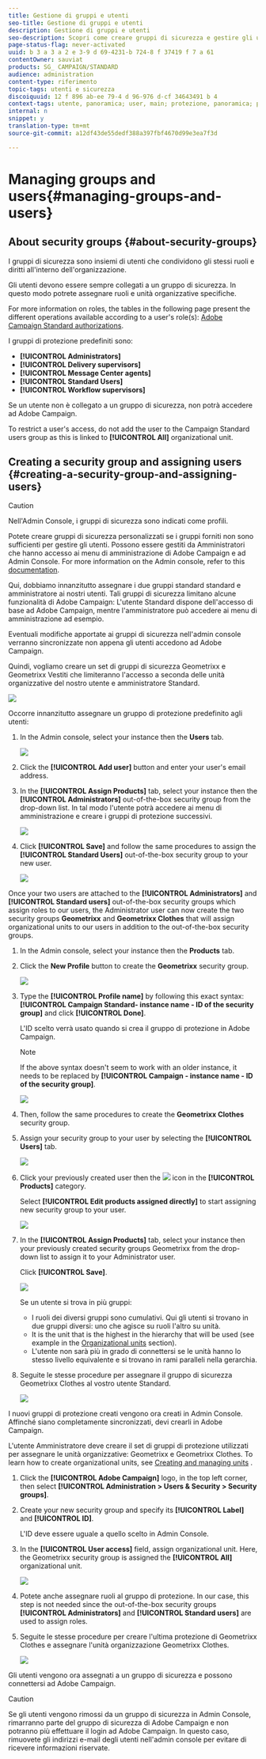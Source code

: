 ```yaml
---
title: Gestione di gruppi e utenti
seo-title: Gestione di gruppi e utenti
description: Gestione di gruppi e utenti
seo-description: Scopri come creare gruppi di sicurezza e gestire gli utenti.
page-status-flag: never-activated
uuid: b 3 a 3 a 2 e 3-9 d 69-4231-b 724-8 f 37419 f 7 a 61
contentOwner: sauviat
products: SG_ CAMPAIGN/STANDARD
audience: administration
content-type: riferimento
topic-tags: utenti e sicurezza
discoiquuid: 12 f 896 ab-ee 79-4 d 96-976 d-cf 34643491 b 4
context-tags: utente, panoramica; user, main; protezione, panoramica; protezione, principale
internal: n
snippet: y
translation-type: tm+mt
source-git-commit: a12df43de55dedf388a397fbf4670d99e3ea7f3d

---
```



# Managing groups and users{#managing-groups-and-users}

## About security groups {#about-security-groups}

I gruppi di sicurezza sono insiemi di utenti che condividono gli stessi ruoli e diritti all'interno dell'organizzazione.

Gli utenti devono essere sempre collegati a un gruppo di sicurezza. In questo modo potrete assegnare ruoli e unità organizzative specifiche.

For more information on roles, the tables in the following page present the different operations available according to a user's role(s): [Adobe Campaign Standard authorizations](https://docs.campaign.adobe.com/doc/standard/en/Technotes/AdobeCampaign-ACSRights.pdf).

I gruppi di protezione predefiniti sono:

* **[!UICONTROL Administrators]**
* **[!UICONTROL Delivery supervisors]**
* **[!UICONTROL Message Center agents]**
* **[!UICONTROL Standard Users]**
* **[!UICONTROL Workflow supervisors]**

Se un utente non è collegato a un gruppo di sicurezza, non potrà accedere ad Adobe Campaign.

To restrict a user's access, do not add the user to the Campaign Standard users group as this is linked to **[!UICONTROL All]** organizational unit.

## Creating a security group and assigning users {#creating-a-security-group-and-assigning-users}

>[!CAUTION]
>
>Nell'Admin Console, i gruppi di sicurezza sono indicati come profili.

Potete creare gruppi di sicurezza personalizzati se i gruppi forniti non sono sufficienti per gestire gli utenti. Possono essere gestiti da Amministratori che hanno accesso ai menu di amministrazione di Adobe Campaign e ad Admin Console. For more information on the Admin console, refer to this [documentation](https://helpx.adobe.com/enterprise/managing/user-guide.html).

Qui, dobbiamo innanzitutto assegnare i due gruppi standard standard e amministratore ai nostri utenti. Tali gruppi di sicurezza limitano alcune funzionalità di Adobe Campaign: L'utente Standard dispone dell'accesso di base ad Adobe Campaign, mentre l'amministratore può accedere ai menu di amministrazione ad esempio.

Eventuali modifiche apportate ai gruppi di sicurezza nell'admin console verranno sincronizzate non appena gli utenti accedono ad Adobe Campaign.

Quindi, vogliamo creare un set di gruppi di sicurezza Geometrixx e Geometrixx Vestiti che limiteranno l'accesso a seconda delle unità organizzative del nostro utente e amministratore Standard.

![](assets/ootb_security_group_1.png)

Occorre innanzitutto assegnare un gruppo di protezione predefinito agli utenti:

1. In the Admin console, select your instance then the **Users** tab.

   ![](assets/manage_security_group_2.png)

1. Click the **[!UICONTROL Add user]** button and enter your user's email address.
1. In the **[!UICONTROL Assign Products]** tab, select your instance then the **[!UICONTROL Administrators]** out-of-the-box security group from the drop-down list. In tal modo l'utente potrà accedere ai menu di amministrazione e creare i gruppi di protezione successivi.

   ![](assets/ootb_security_group_2.png)

1. Click **[!UICONTROL Save]** and follow the same procedures to assign the **[!UICONTROL Standard Users]** out-of-the-box security group to your new user.

   ![](assets/ootb_security_group_3.png)

Once your two users are attached to the **[!UICONTROL Administrators]** and **[!UICONTROL Standard users]** out-of-the-box security groups which assign roles to our users, the Administrator user can now create the two security groups **Geometrixx** and **Geometrixx Clothes** that will assign organizational units to our users in addition to the out-of-the-box security groups.

1. In the Admin console, select your instance then the **Products** tab.
1. Click the **New Profile** button to create the **Geometrixx** security group.

   ![](assets/create_security_1.png)

1. Type the **[!UICONTROL Profile name]** by following this exact syntax: **[!UICONTROL Campaign Standard- instance name - ID of the security group]** and click **[!UICONTROL Done]**.

   L'ID scelto verrà usato quando si crea il gruppo di protezione in Adobe Campaign.

   >[!NOTE]
   >
   >If the above syntax doesn't seem to work with an older instance, it needs to be replaced by **[!UICONTROL Campaign - instance name - ID of the security group]**.

   ![](assets/manage_security_group_1.png)

1. Then, follow the same procedures to create the **Geometrixx Clothes** security group.
1. Assign your security group to your user by selecting the **[!UICONTROL Users]** tab.

   ![](assets/manage_security_group_2.png)

1. Click your previously created user then the ![](assets/managing_security_group_10.png) icon in the **[!UICONTROL Products]** category.

   Select **[!UICONTROL Edit products assigned directly]** to start assigning new security group to your user.

   ![](assets/manage_security_group_8.png)

1. In the **[!UICONTROL Assign Products]** tab, select your instance then your previously created security groups Geometrixx from the drop-down list to assign it to your Administrator user.

   Click **[!UICONTROL Save]**.

   ![](assets/manage_security_group_3.png)

   Se un utente si trova in più gruppi:

   * I ruoli dei diversi gruppi sono cumulativi. Qui gli utenti si trovano in due gruppi diversi: uno che agisce su ruoli l'altro su unità.
   * It is the unit that is the highest in the hierarchy that will be used (see example in the [Organizational units](../../administration/using/organizational-units.md) section).
   * L'utente non sarà più in grado di connettersi se le unità hanno lo stesso livello equivalente e si trovano in rami paralleli nella gerarchia.

1. Seguite le stesse procedure per assegnare il gruppo di sicurezza Geometrixx Clothes al vostro utente Standard.

   ![](assets/manage_security_group_9.png)

I nuovi gruppi di protezione creati vengono ora creati in Admin Console. Affinché siano completamente sincronizzati, devi crearli in Adobe Campaign.

L'utente Amministratore deve creare il set di gruppi di protezione utilizzati per assegnare le unità organizzative: Geometrixx e Geometrixx Clothes. To learn how to create organizational units, see [Creating and managing units](../../administration/using/organizational-units.md#creating-and-managing-units) .

1. Click the **[!UICONTROL Adobe Campaign]** logo, in the top left corner, then select **[!UICONTROL Administration > Users & Security > Security groups]**.
1. Create your new security group and specify its **[!UICONTROL Label]** and **[!UICONTROL ID]**.

   L'ID deve essere uguale a quello scelto in Admin Console.

1. In the **[!UICONTROL User access]** field, assign organizational unit. Here, the Geometrixx security group is assigned the **[!UICONTROL All]** organizational unit.

   ![](assets/manage_security_group_6.png)

1. Potete anche assegnare ruoli al gruppo di protezione. In our case, this step is not needed since the out-of-the-box security groups **[!UICONTROL Administrators]** and **[!UICONTROL Standard users]** are used to assign roles.
1. Seguite le stesse procedure per creare l'ultima protezione di Geometrixx Clothes e assegnare l'unità organizzazione Geometrixx Clothes.

   ![](assets/manage_security_group_7.png)

Gli utenti vengono ora assegnati a un gruppo di sicurezza e possono connettersi ad Adobe Campaign.

>[!CAUTION]
>
>Se gli utenti vengono rimossi da un gruppo di sicurezza in Admin Console, rimarranno parte del gruppo di sicurezza di Adobe Campaign e non potranno più effettuare il login ad Adobe Campaign. In questo caso, rimuovete gli indirizzi e-mail degli utenti nell'admin console per evitare di ricevere informazioni riservate.

